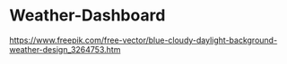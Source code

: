 # Weather-Dashboard

https://www.freepik.com/free-vector/blue-cloudy-daylight-background-weather-design_3264753.htm